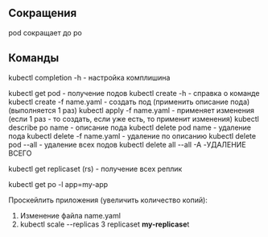 ## Сокращения
pod сокращает до po
## Команды
kubectl completion -h - настройка комплишина

kubectl get pod - получение подов
kubectl create -h - справка о команде
kubectl create -f name.yaml - создать под (применить описание пода) (выполняется 1 раз)
kubectl apply -f name.yaml - применяет изменения (если 1 раз - то создать, если уже есть, то применит изменения)
kubectl describe po name - описание пода
kubectl delete pod name - удаление пода
kubectl delete -f name.yaml - удаление по описанию
kubectl delete pod --all - удаление всех подов
kubectl delete all --all -A -УДАЛЕНИЕ ВСЕГО 


kubectl get replicaset (rs) - получение всех реплик

kubectl get po -l app=my-app

Проскейлить приложения (увеличить количество копий):
1. Изменение файла name.yaml
2. kubectl  scale --replicas 3 replicaset **my-replicase**t


